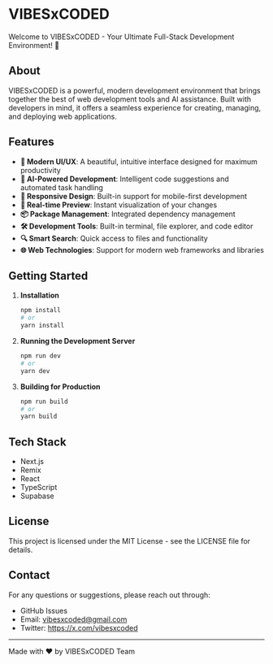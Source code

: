 # VIBESxCODED

Welcome to VIBESxCODED - Your Ultimate Full-Stack Development Environment! 🚀

## About

VIBESxCODED is a powerful, modern development environment that brings together the best of web development tools and AI assistance. Built with developers in mind, it offers a seamless experience for creating, managing, and deploying web applications.

## Features

- **🎨 Modern UI/UX**: A beautiful, intuitive interface designed for maximum productivity
- **🤖 AI-Powered Development**: Intelligent code suggestions and automated task handling
- **📱 Responsive Design**: Built-in support for mobile-first development
- **🔄 Real-time Preview**: Instant visualization of your changes
- **📦 Package Management**: Integrated dependency management
- **🛠️ Development Tools**: Built-in terminal, file explorer, and code editor
- **🔍 Smart Search**: Quick access to files and functionality
- **🌐 Web Technologies**: Support for modern web frameworks and libraries

## Getting Started

1. **Installation**
   ```bash
   npm install
   # or
   yarn install
   ```

2. **Running the Development Server**
   ```bash
   npm run dev
   # or
   yarn dev
   ```

3. **Building for Production**
   ```bash
   npm run build
   # or
   yarn build
   ```

## Tech Stack

- Next.js
- Remix
- React
- TypeScript
- Supabase

## License

This project is licensed under the MIT License - see the LICENSE file for details.

## Contact

For any questions or suggestions, please reach out through:
- GitHub Issues
- Email: vibesxcoded@gmail.com
- Twitter: https://x.com/vibesxcoded

---

Made with ❤️ by VIBESxCODED Team
